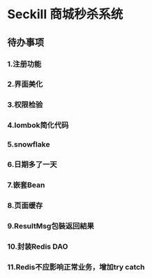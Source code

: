# Seckill 商城秒杀系统
## 待办事项
### 1.注册功能
### 2.界面美化
### 3.权限检验
### 4.lombok简化代码
### 5.snowflake
### 6.日期多了一天
### 7.嵌套Bean
### 8.页面缓存
### 9.ResultMsg包裝返回結果
### 10.封装Redis DAO
### 11.Redis不应影响正常业务，增加try catch
